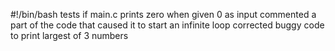#!/bin/bash
tests if main.c prints zero when given 0 as input
commented a part of the code that caused it to start an infinite loop
corrected buggy code to print largest of 3 numbers
